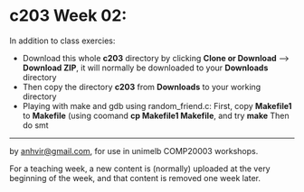  c203 Week 02:
=======

In addition to class exercies:
  * Download this whole **c203** directory by clicking **Clone or Download** --> **Download ZIP**, it will normally be downloaded to your **Downloads** directory
  * Then copy the directory **c203** from **Downloads** to your working directory
  * Playing with make and gdb using random_friend.c: 
   First, copy **Makefile1** to **Makefile** (using coomand **cp Makefile1 Makefile**, and try **make**
   Then do smt   

-------------------------------------------------------------
by anhvir@gmail.com, for use in unimelb COMP20003 workshops.

For a teaching week, a new content is (normally) uploaded at the very beginning of the week, and that content is removed one week later.
